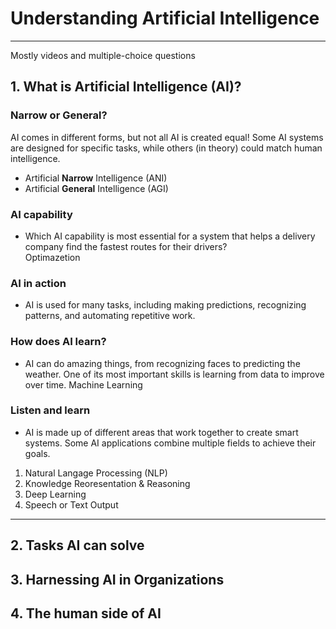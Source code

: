 # Understanding Artificial Intelligence
---
Mostly videos and multiple-choice questions
## 1. What is Artificial Intelligence (AI)?
### Narrow or General?
AI comes in different forms, but not all AI is created equal! Some AI systems are designed for specific tasks, while others (in theory) could match human intelligence.  
- Artificial **Narrow** Intelligence (ANI)
- Artificial **General** Intelligence (AGI)


### AI capability
* Which AI capability is most essential for a system that helps a delivery company find the fastest routes for their drivers?    
Optimazetion

### AI in action
* AI is used for many tasks, including making predictions, recognizing patterns, and automating repetitive work. 

### How does AI learn?
* AI can do amazing things, from recognizing faces to predicting the weather. One of its most important skills is learning from data to improve over time.
Machine Learning

### Listen and learn
* AI is made up of different areas that work together to create smart systems. Some AI applications combine multiple fields to achieve their goals.     
1. Natural Langage Processing  (NLP)
2. Knowledge Reoresentation & Reasoning
3. Deep Learning
4. Speech or Text Output

 
---
## 2. Tasks AI can solve

## 3. Harnessing AI in Organizations

## 4. The human side of AI
